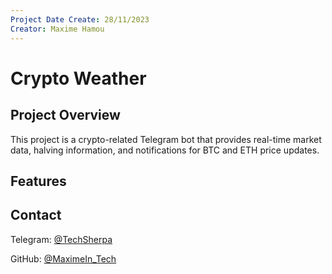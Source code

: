 ```yaml
---
Project Date Create: 28/11/2023
Creator: Maxime Hamou
---
```


# Crypto Weather

## Project Overview

This project is a crypto-related Telegram bot that provides real-time market data, halving information, and notifications for BTC and ETH price updates.

## Features

## Contact

Telegram: [@TechSherpa](https://t.me/TechSherpa)

GitHub: [@MaximeIn_Tech](https://github.com/MaximeIn-Tech)
